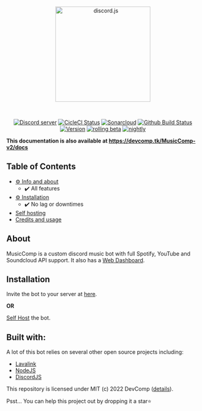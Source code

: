 <div align="center">
  <br />
  <p>
    <a href="https://musiccomp.devcomp.tk"><img src="https://www.devcomp.tk/MusicComp-v2/docs/img/logo.jpg" width="248" alt="discord.js" /></a>
  </p>
  <br />
  <p>
    <a href="https://devcomp.tk/discord"><img src="https://img.shields.io/discord/900981890801094676?color=5865F2&logo=discord&logoColor=white" alt="Discord server" /></a>
    <a href="https://circleci.com/gh/CompeyDev/MusicComp-v2"><img src="https://circleci.com/gh/CompeyDev/MusicComp-v2.svg?style=svg" width="" alt="CicleCI Status" /></a>
    <a href="https://sonarcloud.io/dashboard?id=TheAwesomeCoder05_MusicComp-v2"><img src="https://sonarcloud.io/api/project_badges/measure?project=TheAwesomeCoder05_MusicComp-v2&metric=alert_status" width="" alt="Sonarcloud" /></a>
<a href="https://github.com/CompeyDev/MusicComp-v2/actions"><img src="https://shields.io/github/workflow/status/CompeyDev/MusicComp-v2/Install yarn and npm packages?event=push" width="" alt="Github Build Status" /></a>
<a href="https://www.npmjs.com/package/musiccomp-discord-bot"><img src="https://img.shields.io/github/package-json/v/CompeyDev/MusicComp-v2/release" width="" alt="Version" /></a>
<a href="https://github.com/CompeyDev/MusicComp-v2/actions"><img src="https://github.com/CompeyDev/MusicComp-v2/actions/workflows/rolling.yml/badge.svg" width="" alt="rolling beta" /></a>
<a href="https://github.com/CompeyDev/MusicComp-v2/actions"><img src="https://github.com/CompeyDev/MusicComp-v2/actions/workflows/nightly.yml/badge.svg" width="" alt="nightly" /></a>        
  </p>
 </div>
 
 
 **This documentation is also available at https://devcomp.tk/MusicComp-v2/docs**
 
 ## Table of Contents
 * [⚙️ Info and about](#about)
    * ✔️ All features
  * [⚙️ Installation](#installation)
    * ✔️ No lag or downtimes
  * [Self hosting](https://github.com/TheAwesomeCoder05/MusicComp-v2/blob/production/docs/docs/SELFHOST.md) 
  * [Credits and usage](#built-with)

 
 
 ## About
 MusicComp is a custom discord music bot with full Spotify, YouTube and Soundcloud API support. It also has a [Web Dashboard](https://musiccomp.devcomp.tk/dashboard).
 
## Installation
Invite the bot to your server at [here](https://discord.com/oauth2/authorize?client_id=928617705983082527&permissions=2205281600&scope=bot%20identify%20guilds%20applications.commands&redirect_uri=https://musiccomp.devcomp.tk/api/callback&response_type=code).

**OR**

[Self Host](https://github.com/TheAwesomeCoder05/MusicComp-v2/blob/production/docs/docs/SELFHOST.md) the bot.



## Built with:
A lot of this bot relies on several other open source projects including: 
- [Lavalink](https://github.com/freyacodes/Lavalink)
- [NodeJS](https://nodejs.org)
- [DiscordJS](https://discord.js.org)

This repository is licensed under MIT (c) 2022 DevComp ([details](https://compeydev.mit-license.org/)).

Psst... You can help this project out by dropping it a star⭐
